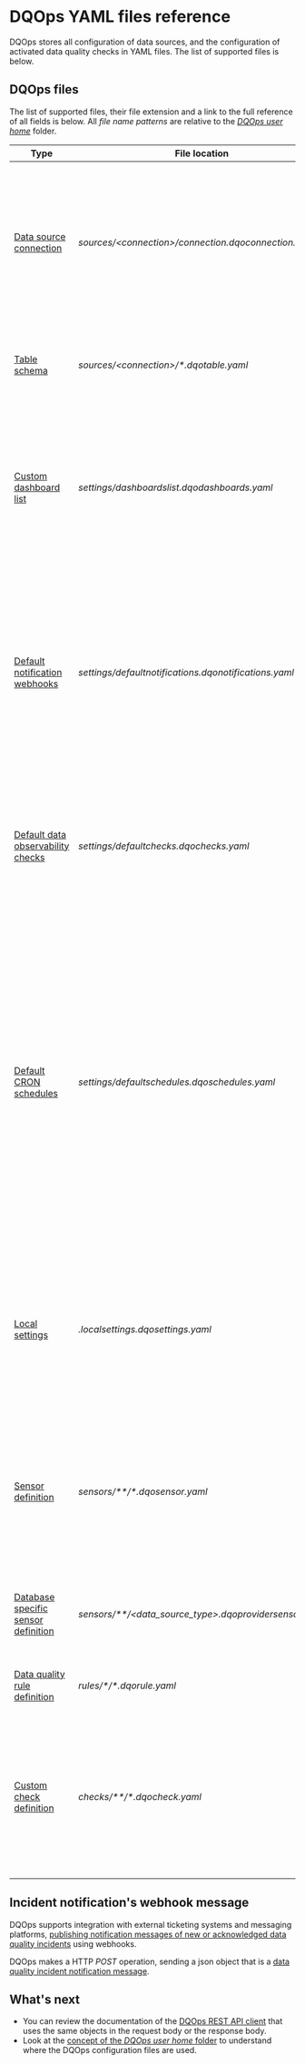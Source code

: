 # DQOps YAML files reference
DQOps stores all configuration of data sources, and the configuration of activated data quality checks in YAML files. The list of supported files is below.

## DQOps files
The list of supported files, their file extension and a link to the full reference of all fields is below.
All *file name patterns* are relative to the *[DQOps user home](../../dqo-concepts/dqops-user-home-folder.md)* folder. 


| Type                                                                   | File location                                                  | Description                                                                                                                                                                                                                                                                                                          |
|------------------------------------------------------------------------|----------------------------------------------------------------|----------------------------------------------------------------------------------------------------------------------------------------------------------------------------------------------------------------------------------------------------------------------------------------------------------------------|
| [Data source connection](ConnectionYaml.md)                            | *sources/&lt;connection&gt;/connection.dqoconnection.yaml*     | The data source configuration parameters, including the [CRON schedule for running data quality checks](../../working-with-dqo/configure-scheduling-of-data-quality-checks/index.md), and all data source connection parameters.                                                                                     |
| [Table schema](TableYaml.md)                                           | *sources/&lt;connection&gt;/\*.dqotable.yaml*                  | The table metadata with the configuration of activated data quality checks.                                                                                                                                                                                                                                          |
| [Custom dashboard list](DashboardYaml.md)                              | *settings/dashboardslist.dqodashboards.yaml*                   | The configuration of custom data quality dashboards organized as a dashboard folder tree shown in the *Data quality dashboards* section of the user interface.                                                                                                                                                       |
| [Default notification webhooks](DefaultNotificationsYaml.md)           | *settings/defaultnotifications.dqonotifications.yaml*          | The configuration of the default [webhooks used for data quality incidents' notifications](../../integrations/webhooks/index.md) when custom webhook urls are not assigned in the configuration file of a data source.                                                                                               |
| [Default data observability checks](DefaultObservabilityChecksYaml.md) | *settings/defaultchecks.dqochecks.yaml*                        | The selection and the parameters of the [default data observability checks](../../dqo-concepts/data-observability.md) that are activated on all imported tables.                                                                                                                                                     |
| [Default CRON schedules](DefaultSchedulesYaml.md)                      | *settings/defaultschedules.dqoschedules.yaml*                  | The default CRON schedules for running data quality checks. DQOps does not use those schedules directly and changing the file has no effect on data sources. DQOps only uses this file to copy the default CRON schedules to the [data source connection](ConnectionYaml.md) file, when the data source is imported. |
| [Local settings](LocalSettingsYaml.md)                                 | *.localsettings.dqosettings.yaml*                              | The local configuration settings that are specific only to the current instance of DQOps. Mainly used to store the [DQOps Cloud Pairing API key](../../dqo-concepts/data-storage-of-data-quality-results.md#authentication-with-dqops-cloud).                                                                        |
| [Sensor definition](SensorDefinitionYaml.md)                           | *sensors/\*\*/\*.dqosensor.yaml*                               | The definition of a custom data quality sensor, with the configuration of the parameters that will be shown in on data quality check editor screen.                                                                                                                                                                  |
| [Database specific sensor definition](ProviderSensorYaml.md)           | *sensors/\*\*/&lt;data_source_type&gt;.dqoprovidersensor.yaml* | The definition of a database specific custom data quality sensor.                                                                                                                                                                                                                                                    |
| [Data quality rule definition](RuleDefinitionYaml.md)                  | *rules/\*/\*.dqorule.yaml*                                     | The definition of a custom data quality rule.                                                                                                                                                                                                                                                                        |
| [Custom check definition](CheckDefinitionYaml.md)                      | *checks/\*\*/\*.dqocheck.yaml*                                 | The definition of a custom data quality check. Specifies a pair of a *data quality sensor* and a *data quality rule* that make up a data quality check.                                                                                                                                                              |                       


## Incident notification's webhook message
DQOps supports integration with external ticketing systems and messaging platforms, [publishing notification messages
of new or acknowledged data quality incidents](../../integrations/webhooks/index.md) using webhooks.

DQOps makes a HTTP *POST* operation, sending a json object that is a [data quality incident notification message](IncidentNotificationMessage.md).


## What's next
- You can review the documentation of the [DQOps REST API client](../../client/index.md) that uses the same objects
  in the request body or the response body.
- Look at the [concept of the *DQOps user home* folder](../../dqo-concepts/dqops-user-home-folder.md) to understand
  where the DQOps configuration files are used.
